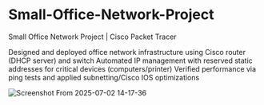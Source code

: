 # Small-Office-Network-Project
Small Office Network Project | Cisco Packet Tracer

Designed and deployed office network infrastructure using Cisco router (DHCP server) and switch
Automated IP management with reserved static addresses for critical devices (computers/printer)
Verified performance via ping tests and applied subnetting/Cisco IOS optimizations

![Screenshot From 2025-07-02 14-17-36](https://github.com/user-attachments/assets/e1a781a8-7cf4-46d6-9e76-64191707dd03)

